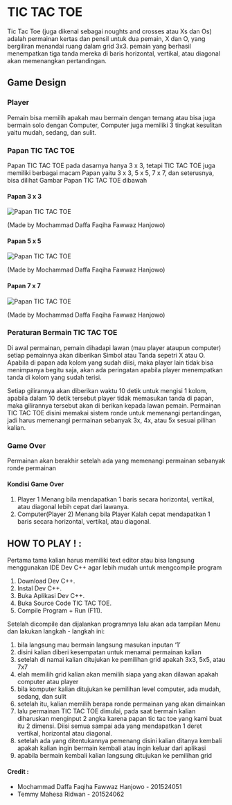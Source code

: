 # TIC TAC TOE
Tic Tac Toe (juga dikenal sebagai noughts and crosses atau Xs dan Os) adalah permainan kertas dan pensil untuk dua pemain, X dan O, yang bergiliran menandai ruang dalam grid 3x3. pemain yang berhasil menempatkan tiga tanda mereka di baris horizontal, vertikal, atau diagonal akan memenangkan pertandingan.

## Game Design
### Player
Pemain bisa memilih apakah mau bermain dengan temang atau bisa juga bermain solo dengan Computer, Computer juga memiliki 3 tingkat kesulitan yaitu mudah, sedang, dan sulit.

### Papan TIC TAC TOE
Papan TIC TAC TOE pada dasarnya hanya 3 x 3, tetapi TIC TAC TOE juga memiliki berbagai macam Papan yaitu 3 x 3, 5 x 5, 7 x 7, dan seterusnya, bisa dilihat Gambar Papan TIC TAC TOE dibawah

#### Papan 3 x 3
![Papan TIC TAC TOE](https://i.imgur.com/xJ7ox14.png)

(Made by Mochammad Daffa Faqiha Fawwaz Hanjowo)

#### Papan 5 x 5
![Papan TIC TAC TOE](https://i.imgur.com/ENtg10h.png)

(Made by Mochammad Daffa Faqiha Fawwaz Hanjowo)

#### Papan 7 x 7
![Papan TIC TAC TOE](https://i.imgur.com/RpYnV0c.png)

(Made by Mochammad Daffa Faqiha Fawwaz Hanjowo)

### Peraturan Bermain TIC TAC TOE
Di awal permainan, pemain dihadapi lawan (mau player ataupun computer) setiap pemainnya akan diberikan Simbol atau Tanda sepetri  X atau O. Apabila di papan ada kolom yang sudah diisi, maka player lain tidak bisa menimpanya begitu saja, akan ada peringatan apabila player menempatkan tanda di kolom yang sudah terisi. 

Setiap gilirannya akan diberikan waktu 10 detik untuk mengisi 1 kolom, apabila dalam 10 detik tersebut player tidak memasukan tanda di papan, maka gilirannya tersebut akan di berikan kepada lawan pemain. Permainan TIC TAC TOE disini memakai sistem ronde untuk memenangi pertandingan, jadi harus memenangi permainan sebanyak 3x, 4x, atau 5x sesuai pilihan kalian.

### Game Over
Permainan akan berakhir setelah ada yang memenangi permainan sebanyak ronde permainan

#### Kondisi Game Over
 1. Player 1 Menang bila mendapatkan 1 baris secara horizontal, vertikal, atau diagonal lebih cepat dari lawanya.
 2. Computer(Player 2) Menang  bila Player Kalah cepat mendapatkan 1 baris secara horizontal, vertikal, atau diagonal.
 
## HOW TO PLAY ! :

Pertama tama kalian harus memiliki text editor atau bisa langsung menggunakan IDE Dev C++ agar lebih mudah untuk mengcompile program

 1. Download Dev C++.
 2. Instal Dev C++.
 3. Buka Aplikasi Dev C++.
 4. Buka Source Code TIC TAC TOE.
 5. Compile Program + Run (F11).

Setelah dicompile dan dijalankan programnya lalu akan ada tampilan Menu dan lakukan langkah - langkah ini:

 1. bila langsung mau bermain langsung masukan inputan ‘1’
 2. disini kalian diberi kesempatan untuk menamai permainan kalian
 3. setelah di namai kalian ditujukan ke pemilihan grid apakah 3x3, 5x5, atau 7x7
 4. elah memilih grid kalian akan memilih siapa yang akan dilawan apakah computer atau player
 5. bila komputer kalian ditujukan ke pemilihan level computer, ada mudah, sedang, dan sulit 
 6. setelah itu, kalian memilih berapa ronde permainan yang akan dimainkan
 7. lalu permainan TIC TAC TOE dimulai, pada saat bermain kalian diharuskan menginput 2 angka karena papan tic tac toe yang kami buat itu 2 dimensi. Diisi semua sampai ada yang mendapatkan 1 deret vertikal, horizontal atau diagonal.
 8. setelah ada yang ditentukannya pemenang disini kalian ditanya kembali apakah kalian ingin bermain kembali atau ingin keluar dari aplikasi
 9. apabila bermain kembali kalian langsung ditujukan ke pemilihan grid


#### Credit :
 - Mochammad Daffa Faqiha Fawwaz Hanjowo - 201524051
 - Temmy Mahesa Ridwan - 201524062

